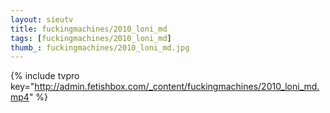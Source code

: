 ```yaml
--- 
layout: sieutv
title: fuckingmachines/2010_loni_md
tags: [fuckingmachines/2010_loni_md]
thumb_: fuckingmachines/2010_loni_md.jpg
---
```

{% include tvpro key="http://admin.fetishbox.com/_content/fuckingmachines/2010_loni_md.mp4" %} 
